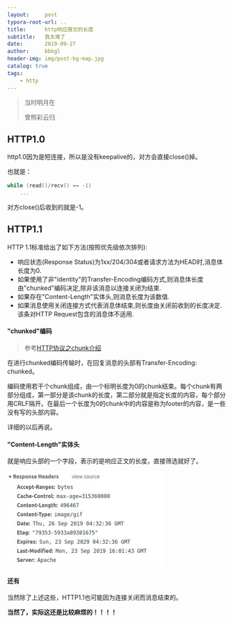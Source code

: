 ```yaml
---
layout:     post
typora-root-url: ..
title:      http响应报文的长度
subtitle:   我太难了
date:       2019-09-27
author:     bbkgl
header-img: img/post-bg-map.jpg
catalog: true
tags:
    - http
---
```


> 当时明月在
>
> 曾照彩云归

## HTTP1.0

http1.0因为是短连接，所以是没有keepalive的，对方会直接close()掉。

也就是：

```cpp
while (read()/recv() == -1)
    ...
```

对方close()后收到的就是-1。

## HTTP1.1

HTTP 1.1标准给出了如下方法(按照优先级依次排列):

- 响应状态(Response Status)为1xx/204/304或者请求方法为HEAD时,消息体长度为0.
- 如果使用了非"identity"的Transfer-Encoding编码方式,则消息体长度由"chunked"编码决定,除非该消息以连接关闭为结束.
- 如果存在"Content-Length"实体头,则消息长度为该数值.
- 如果消息使用关闭连接方式代表消息体结束,则长度由关闭前收到的长度决定. 该条对HTTP Request包含的消息体不适用.

#### "chunked"编码

> 参考[HTTP协议之chunk介绍](<https://blog.csdn.net/willinux20130812/article/details/80590897>)

在进行chunked编码传输时，在回复消息的头部有Transfer-Encoding: chunked。

编码使用若干个chunk组成，由一个标明长度为0的chunk结束。每个chunk有两部分组成，第一部分是该chunk的长度，第二部分就是指定长度的内容，每个部分用CRLF隔开。在最后一个长度为0的chunk中的内容是称为footer的内容，是一些没有写的头部内容。

详细的以后再说。

#### "Content-Length"实体头

就是响应头部的一个字段，表示的是响应正文的长度，直接筛选就好了。

![5db02dc68b58bc7bf7d1fe3c](/cloud_img/5db02dc68b58bc7bf7d1fe3c.jpg)

#### 还有

当然除了上述这些，HTTP1.1也可能因为连接关闭而消息结束的。

**当然了，实际这还是比较麻烦的！！！！**
